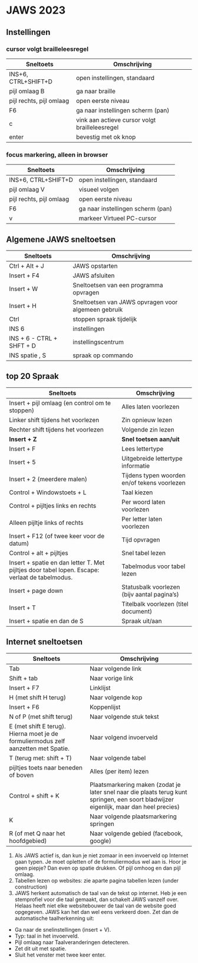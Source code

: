 # JAWS 2023

## Instellingen

### **cursor volgt brailleleesregel** 


 Sneltoets | Omschrijving |
| --- | --- |
| INS+6, CTRL+SHIFT+D | open instellingen, standaard|
| pijl omlaag B | ga naar braille |
| pijl rechts, pijl omlaag | open eerste niveau|
| F6 | ga naar instellingen scherm (pan)|
| c | vink aan actieve cursor volgt brailleleesregel
|enter| bevestig met ok knop|

  
### **focus markering, alleen in browser**


 Sneltoets | Omschrijving |
| --- | --- |
| INS+6, CTRL+SHIFT+D | open instellingen, standaard|
| pijl omlaag V | visueel volgen |
| pijl rechts, pijl omlaag | open eerste niveau|
| F6 | ga naar instellingen scherm (pan)|
|v|markeer Virtueel PC-cursor|


## Algemene JAWS sneltoetsen

| Sneltoets | Omschrijving |
| --- | --- |
| Ctrl + Alt + J | JAWS opstarten |
| Insert + F4 | JAWS afsluiten |
| Insert + W | Sneltoetsen van een programma opvragen |
| Insert + H | Sneltoetsen van JAWS opvragen voor algemeen gebruik |
| Ctrl | stoppen spraak tijdelijk |
| INS 6 | instellingen |
| INS + 6 - CTRL + SHFT + D | instellingscentrum |
| INS spatie , S | spraak op commando |


## top 20 Spraak

| Sneltoets | Omschrijving |
| --- | --- |
| Insert + pijl omlaag (en control om te stoppen) | Alles laten voorlezen |
| Linker shift tijdens het voorlezen | Zin opnieuw lezen |
| Rechter shift tijdens het voorlezen | Volgende zin lezen |
| **Insert + Z** | **Snel toetsen aan/uit** |
| Insert + F | Lees lettertype |
| Insert + 5 | Uitgebreide lettertype informatie |
| Insert + 2 (meerdere malen) | Tijdens typen woorden en/of tekens voorlezen |
| Control + Windowstoets + L | Taal kiezen |
| Control + pijltjes links en rechts | Per woord laten voorlezen |
| Alleen pijltje links of rechts | Per letter laten voorlezen |
| Insert + F12 (of twee keer voor de datum) | Tijd opvragen |
| Control + alt + pijltjes | Snel tabel lezen |
| Insert + spatie en dan letter T. Met pijltjes door tabel lopen. Escape: verlaat de tabelmodus. | Tabelmodus voor tabel lezen |
| Insert + page down | Statusbalk voorlezen (bijv aantal pagina’s) |
| Insert + T | Titelbalk voorlezen (titel document) |
| Insert + spatie en dan de S | Spraak uit/aan |


## Internet sneltoetsen

| Sneltoets | Omschrijving |
| --- | --- |
| Tab | Naar volgende link |
| Shift + tab | Naar vorige link |
| Insert + F7 | Linklijst |
| H (met shift H terug) | Naar volgende kop |
| Insert + F6 | Koppenlijst |
| N of P (met shift terug) | Naar volgende stuk tekst |
| E (met shift E terug). Hierna moet je de formuliermodus zelf aanzetten met Spatie. | Naar volgend invoerveld |
| T (terug met: shift + T) | Naar volgende tabel |
| pijltjes toets naar beneden of boven | Alles (per item) lezen |
| Control + shift + K | Plaatsmarkering maken (zodat je later snel naar die plaats terug kunt springen, een soort bladwijzer eigenlijk, maar dan heel precies) |
| K | Naar volgende plaatsmarkering springen |
| R (of met Q naar het hoofdgebied) | Naar volgende gebied (facebook, google) |

1. Als JAWS actief is, dan kun je niet zomaar in een invoerveld op Internet gaan typen. Je moet opletten of de formuliermodus wel aan is. Hoor je geen piepje? Dan even op spatie drukken. Of pijl omhoog en dan pijl omlaag.
1. Tabellen lezen op websites: zie aparte pagina tabellen lezen (under construction)
1. JAWS herkent automatisch de taal van de tekst op internet. Heb je een stemprofiel voor die taal gemaakt, dan schakelt JAWS vanzelf over. Helaas heeft niet elke websitebouwer de taal van de website goed opgegeven. JAWS kan het dan wel eens verkeerd doen. Zet dan de automatische taalherkenning uit:

* Ga naar de snelinstellingen (insert + V).
* Typ: taal in het invoerveld.
* Pijl omlaag naar Taalveranderingen detecteren.
* Zet dit uit met spatie.
* Sluit het venster met twee keer enter.